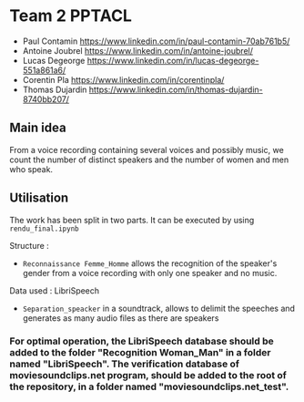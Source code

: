 # Team 2 PPTACL
- Paul Contamin https://www.linkedin.com/in/paul-contamin-70ab761b5/
- Antoine Joubrel https://www.linkedin.com/in/antoine-joubrel/
- Lucas Degeorge https://www.linkedin.com/in/lucas-degeorge-551a861a6/
- Corentin Pla https://www.linkedin.com/in/corentinpla/
- Thomas Dujardin https://www.linkedin.com/in/thomas-dujardin-8740bb207/

<!-- MAIN IDEA -->
## Main idea
From a voice recording containing several voices and possibly music, we count the number of distinct speakers and the number of women and men who speak.


<!-- UTILISATION -->
## Utilisation
The work has been split in two parts. It can be executed by using ```rendu_final.ipynb```

Structure :
- ```Reconnaissance Femme_Homme```  allows the recognition of the speaker's gender from a voice recording with only one speaker and no music.

Data used : LibriSpeech

- ```Separation_speacker```  in a soundtrack, allows to delimit the speeches and generates as many audio files as there are speakers



### For optimal operation, the LibriSpeech database should be added to the folder "Recognition Woman_Man" in a folder named "LibriSpeech". The verification database of moviesoundclips.net program, should be added to the root of the repository, in a folder named "moviesoundclips.net_test".
